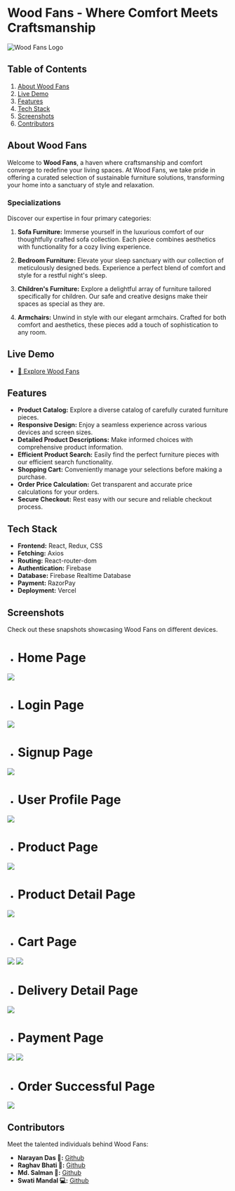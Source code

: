 
# Wood Fans - Where Comfort Meets Craftsmanship

![Wood Fans Logo](./src/assets/logo.svg)

## Table of Contents

1. [About Wood Fans](#about-wood-fans)
2. [Live Demo](#live-demo)
3. [Features](#features)
4. [Tech Stack](#tech-stack)
5. [Screenshots](#screenshots)
6. [Contributors](#contributors)

## About Wood Fans

Welcome to **Wood Fans**, a haven where craftsmanship and comfort converge to redefine your living spaces. At Wood Fans, we take pride in offering a curated selection of sustainable furniture solutions, transforming your home into a sanctuary of style and relaxation.

### Specializations

Discover our expertise in four primary categories:

1. **Sofa Furniture:** Immerse yourself in the luxurious comfort of our thoughtfully crafted sofa collection. Each piece combines aesthetics with functionality for a cozy living experience.

2. **Bedroom Furniture:** Elevate your sleep sanctuary with our collection of meticulously designed beds. Experience a perfect blend of comfort and style for a restful night's sleep.

3. **Children's Furniture:** Explore a delightful array of furniture tailored specifically for children. Our safe and creative designs make their spaces as special as they are.

4. **Armchairs:** Unwind in style with our elegant armchairs. Crafted for both comfort and aesthetics, these pieces add a touch of sophistication to any room.


## Live Demo

- [🚀 Explore Wood Fans](https://wood-fans-team.vercel.app/)

## Features

- **Product Catalog:** Explore a diverse catalog of carefully curated furniture pieces.
- **Responsive Design:** Enjoy a seamless experience across various devices and screen sizes.
- **Detailed Product Descriptions:** Make informed choices with comprehensive product information.
- **Efficient Product Search:** Easily find the perfect furniture pieces with our efficient search functionality.
- **Shopping Cart:** Conveniently manage your selections before making a purchase.
- **Order Price Calculation:** Get transparent and accurate price calculations for your orders.
- **Secure Checkout:** Rest easy with our secure and reliable checkout process.

## Tech Stack

- **Frontend:** React, Redux, CSS
- **Fetching:** Axios
- **Routing:** React-router-dom
- **Authentication:** Firebase
- **Database:** Firebase Realtime Database
- **Payment:** RazorPay
- **Deployment:** Vercel

## Screenshots

Check out these snapshots showcasing Wood Fans on different devices.

- # Home Page
<div>
    <img src="./public/screenshots/homePage.png"/>
</div>


- # Login Page
<div>
    <img src="./public/screenshots/Login.png"/>
</div>


- # Signup Page
<div>
    <img src="./public/screenshots/signup.png"/>
</div>


- # User Profile Page
<div>
    <img src="./public/screenshots/userProfile.jpg"/>
</div>


- # Product Page
<div>
    <img src="./public/screenshots/product.png"/>
</div>


- # Product Detail Page
<div>
    <img src="./public/screenshots/productDetail.png"/>
</div>


- # Cart Page
<div>
    <img src="./public/screenshots/cartEmpty.jpg"/>
    <img src="./public/screenshots/cart.jpg"/>
</div>


- # Delivery Detail Page
<div>
    <img src="./public/screenshots/checkout.png"/>
</div>


- # Payment Page
<div>
    <img src="./public/screenshots/payment.png"/>
    <img src="./public/screenshots/payment2.png"/>
</div>


- # Order Successful Page
<div>
    <img src="./public/screenshots/confirmation.png"/>
</div>

## Contributors

Meet the talented individuals behind Wood Fans:

- **Narayan Das 🌟:** [Github](https://github.com/noobnarayan)
- **Raghav Bhati 🚀:** [Github](https://github.com/Raghavbhati)
- **Md. Salman 🎯:** [Github](https://github.com/Mohd-Salman-0119)
- **Swati Mandal 💻:** [Github](https://github.com/swatii23)
